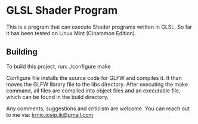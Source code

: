 # GLSL Shader Program

This is a program that can execute Shader programs written in GLSL.
So far it has been tested on Linux Mint (Cinammon Edition).

## Building

To build this project, run:
    ./configure
    make

Configure file installs the source code for GLFW and compiles it. It than moves
the GLFW library file to the libs directory. After executing the make command,
all files are compiled into object files and an executable file, which can be
found in the build directory.

Any comments, suggestions and criticism are welcome.
You can reach out to me via: krnic.josip.jk@gmail.com